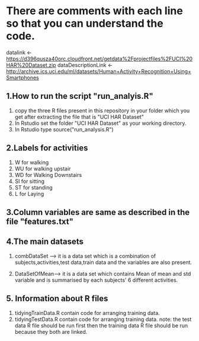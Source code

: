 # There are comments with each line so that you can understand the code.

datalink <- https://d396qusza40orc.cloudfront.net/getdata%2Fprojectfiles%2FUCI%20HAR%20Dataset.zip
dataDescriptionLink <- http://archive.ics.uci.edu/ml/datasets/Human+Activity+Recognition+Using+Smartphones

## 1.How to run the script "run_analyis.R"
1. copy the three R files present in this repository in your folder which you get after extracting the file that is "UCI HAR Dataset"
2. In Rstudio set the folder "UCI HAR Dataset" as your working directory.  
3. In Rstudio type source("run_analysis.R")

## 2.Labels for activities
1.  W for walking
2.  WU for walking upstair
3.  WD for Walking Downstairs
4.  SI for sitting
5.  ST for standing
6.  L for Laying

## 3.Column variables are same as described in the file "features.txt"

## 4.The main datasets
1.  combDataSet  --> it is a data set which is a combination of subjects,activities,test data,train data and the variables are also present.

2.  DataSetOfMean--> it is a data set which contains Mean of mean and std variable and is summarised by each subjects' 6 different 
                   activities.

## 5. Information about R files
1. tidyingTrainData.R contain code for arranging training data.
2. tidyingTestData.R contain code for arranging training data.
note: the test data R file should be run first then the training data R file should be run because they both are linked.
